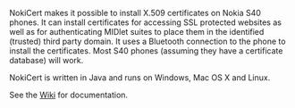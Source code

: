 NokiCert makes it possible to install X.509 certificates on Nokia S40 phones.
It can install certificates for accessing SSL protected websites as well as for
authenticating MIDlet suites to place them in the identified (trusted) third
party domain. It uses a Bluetooth connection to the phone to install the
certificates. Most S40 phones (assuming they have a certificate database) will
work.

NokiCert is written in Java and runs on Windows, Mac OS X and Linux.

See the [Wiki](http://code.google.com/p/nokicert/w/list) for documentation.